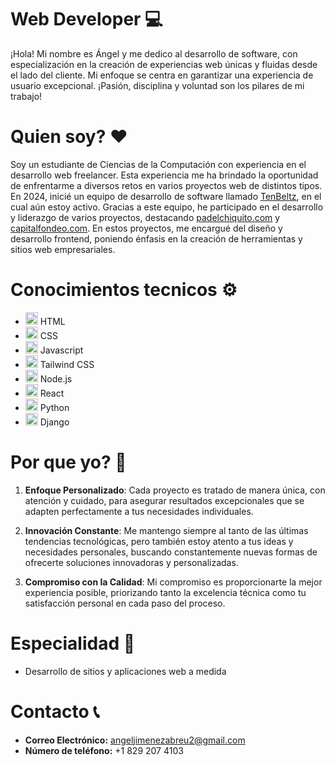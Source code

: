 # Web Developer 💻

¡Hola! Mi nombre es Ángel y me dedico al desarrollo de software, con especialización en la creación de experiencias web únicas y fluidas desde el lado del cliente. Mi enfoque se centra en garantizar una experiencia de usuario excepcional. ¡Pasión, disciplina y voluntad son los pilares de mi trabajo!

# Quien soy? ❤

Soy un estudiante de Ciencias de la Computación con experiencia en el desarrollo web freelancer. Esta experiencia me ha brindado la oportunidad de enfrentarme a diversos retos en varios proyectos web de distintos tipos. En 2024, inicié un equipo de desarrollo de software llamado [TenBeltz](https://tenbeltz.com), en el cual aún estoy activo. Gracias a este equipo, he participado en el desarrollo y liderazgo de varios proyectos, destacando [padelchiquito.com](https://www.padelchiquito.com) y [capitalfondeo.com](https://www.capitalfondeo.com). En estos proyectos, me encargué del diseño y desarrollo frontend, poniendo énfasis en la creación de herramientas y sitios web empresariales.

# Conocimientos tecnicos ⚙

- <img src="https://cdn-icons-png.flaticon.com/512/1532/1532556.png" alt="HTML Logo" width="20"/> HTML
- <img src="https://upload.wikimedia.org/wikipedia/commons/thumb/6/62/CSS3_logo.svg/800px-CSS3_logo.svg.png" alt="CSS Logo" width="20"/> CSS
- <img src="https://upload.wikimedia.org/wikipedia/commons/thumb/9/99/Unofficial_JavaScript_logo_2.svg/800px-Unofficial_JavaScript_logo_2.svg.png" alt="CSS Logo" width="20"/> Javascript
- <img src="https://upload.wikimedia.org/wikipedia/commons/thumb/d/d5/Tailwind_CSS_Logo.svg/320px-Tailwind_CSS_Logo.svg.png" alt="Tailwind CSS Logo" width="20"/> Tailwind CSS
- <img src="https://upload.wikimedia.org/wikipedia/commons/thumb/d/d9/Node.js_logo.svg/1280px-Node.js_logo.svg.png" alt="Tailwind CSS Logo" width="20"/> Node.js
- <img src="https://upload.wikimedia.org/wikipedia/commons/thumb/4/47/React.svg/768px-React.svg.png" alt="Tailwind CSS Logo" width="20"/> React
- <img src="https://upload.wikimedia.org/wikipedia/commons/thumb/c/c3/Python-logo-notext.svg/1869px-Python-logo-notext.svg.png" alt="Python Logo" width="20"/> Python
- <img src="https://download.logo.wine/logo/Django_(web_framework)/Django_(web_framework)-Logo.wine.png" alt="Django Logo" width="20"/> Django

# Por que yo? 🤝

1. **Enfoque Personalizado**: Cada proyecto es tratado de manera única, con atención y cuidado, para asegurar resultados excepcionales que se adapten perfectamente a tus necesidades individuales.

2. **Innovación Constante**: Me mantengo siempre al tanto de las últimas tendencias tecnológicas, pero también estoy atento a tus ideas y necesidades personales, buscando constantemente nuevas formas de ofrecerte soluciones innovadoras y personalizadas.

3. **Compromiso con la Calidad**: Mi compromiso es proporcionarte la mejor experiencia posible, priorizando tanto la excelencia técnica como tu satisfacción personal en cada paso del proceso.

# Especialidad 🎯

- Desarrollo de sitios y aplicaciones web a medida

# Contacto 📞

- **Correo Electrónico:** angeljimenezabreu2@gmail.com
- **Número de teléfono:** +1 829 207 4103
